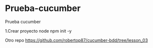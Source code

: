 # Prueba-cucumber
Prueba cucumber

1.Crear proyecto node
npm init -y

Otro repo
https://github.com/robertop87/cucumber-bdd/tree/lesson_03
